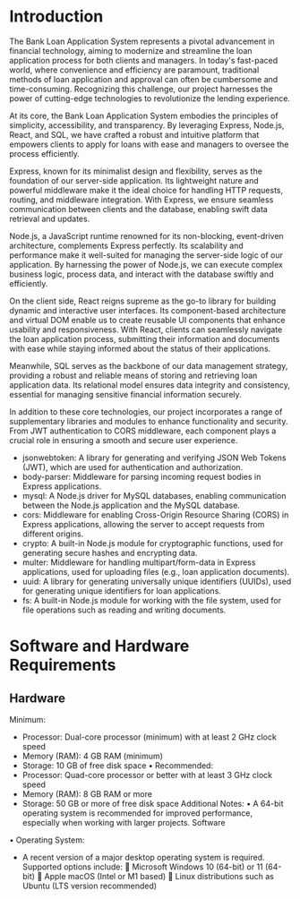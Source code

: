 # Introduction
The Bank Loan Application System represents a pivotal advancement in financial technology, aiming to modernize and streamline the loan application process for both clients and managers. In today's fast-paced world, where convenience and efficiency are paramount, traditional methods of loan application and approval can often be cumbersome and time-consuming. Recognizing this challenge, our project harnesses the power of cutting-edge technologies to revolutionize the lending experience.

At its core, the Bank Loan Application System embodies the principles of simplicity, accessibility, and transparency. By leveraging Express, Node.js, React, and SQL, we have crafted a robust and intuitive platform that empowers clients to apply for loans with ease and managers to oversee the process efficiently.

Express, known for its minimalist design and flexibility, serves as the foundation of our server-side application. Its lightweight nature and powerful middleware make it the ideal choice for handling HTTP requests, routing, and middleware integration. With Express, we ensure seamless communication between clients and the database, enabling swift data retrieval and updates.

Node.js, a JavaScript runtime renowned for its non-blocking, event-driven architecture, complements Express perfectly. Its scalability and performance make it well-suited for managing the server-side logic of our application. By harnessing the power of Node.js, we can execute complex business logic, process data, and interact with the database swiftly and efficiently.

On the client side, React reigns supreme as the go-to library for building dynamic and interactive user interfaces. Its component-based architecture and virtual DOM enable us to create reusable UI components that enhance usability and responsiveness. With React, clients can seamlessly navigate the loan application process, submitting their information and documents with ease while staying informed about the status of their applications.

Meanwhile, SQL serves as the backbone of our data management strategy, providing a robust and reliable means of storing and retrieving loan application data. Its relational model ensures data integrity and consistency, essential for managing sensitive financial information securely.

In addition to these core technologies, our project incorporates a range of supplementary libraries and modules to enhance functionality and security. From JWT authentication to CORS middleware, each component plays a crucial role in ensuring a smooth and secure user experience. 
- jsonwebtoken: A library for generating and verifying JSON Web Tokens (JWT), which are used for authentication and authorization.
- body-parser: Middleware for parsing incoming request bodies in Express applications.
- mysql: A Node.js driver for MySQL databases, enabling communication between the Node.js application and the MySQL database.
- cors: Middleware for enabling Cross-Origin Resource Sharing (CORS) in Express applications, allowing the server to accept requests from different origins.
- crypto: A built-in Node.js module for cryptographic functions, used for generating secure hashes and encrypting data.
- multer: Middleware for handling multipart/form-data in Express applications, used for uploading files (e.g., loan application documents).
- uuid: A library for generating universally unique identifiers (UUIDs), used for generating unique identifiers for loan applications.
- fs: A built-in Node.js module for working with the file system, used for file operations such as reading and writing documents.

# Software and Hardware Requirements
## Hardware
Minimum: 
 -	Processor: Dual-core processor (minimum) with at least 2 GHz clock speed
- 	Memory (RAM): 4 GB RAM (minimum)
-	Storage: 10 GB of free disk space
•	Recommended: 
- Processor: Quad-core processor or better with at least 3 GHz clock speed
- Memory (RAM): 8 GB RAM or more
- Storage: 50 GB or more of free disk space
Additional Notes:
•	A 64-bit operating system is recommended for improved performance, especially when working with larger projects.
Software

•	Operating System: 
- A recent version of a major desktop operating system is required. Supported options include: 
	Microsoft Windows 10 (64-bit) or 11 (64-bit)
	Apple macOS (Intel or M1 based)
	Linux distributions such as Ubuntu (LTS version recommended)

